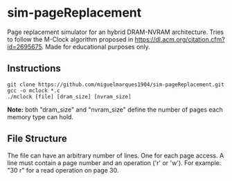 # sim-pageReplacement

Page replacement simulator for an hybrid DRAM-NVRAM architecture.
Tries to follow the M-Clock algorithm proposed in https://dl.acm.org/citation.cfm?id=2695675.
Made for educational purposes only.

## Instructions
```
git clone https://github.com/miguelmarques1904/sim-pageReplacement.git
gcc -o mclock *.c
./mclock [file] [dram_size] [nvram_size]
```
__Note:__ both "dram_size" and "nvram_size" define the number of pages each memory type can hold.

## File Structure
The file can have an arbitrary number of lines. One for each page access.
A line must contain a page number and an operation ('r' or 'w'). For example: "30 r" for a read operation on page 30.
